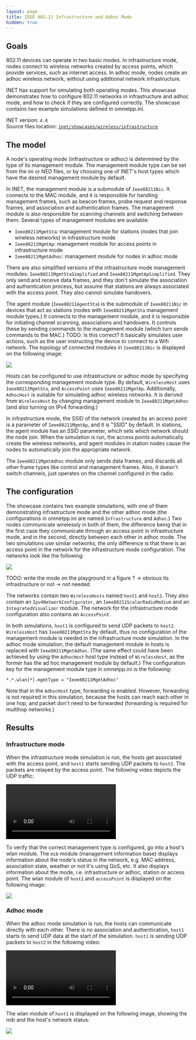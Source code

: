 ```yaml
---
layout: page
title: IEEE 802.11 Infrastructure and Adhoc Mode
hidden: true
---
```


## Goals

802.11 devices can operate in two basic modes. In infrastructure mode, nodes connect to wireless networks created by access points, which provide services, such as internet access. In adhoc mode, nodes create an adhoc wireless network, without using additional network infrastructure. <!--which they can use to transfer data between each other.-->

INET has support for simulating both operating modes. This showcase demonstrates how to configure 802.11 networks in infrastructure and adhoc mode, and how to check if they are configured correctly. The showcase contains two example simulations defined in omnetpp.ini.

INET version: `4.0`<br>
Source files location: <a href="https://github.com/inet-framework/inet-showcases/tree/master/wireless/infrastructure" target="_blank">`inet/showcases/wireless/infrastructure`</a>

## The model

<!--
- you need to use the correct management module
- there is simple and normal management modules
-->

<!--
The operating mode of a node is determined by the type of management module the node has.
The management module type can be set from ini or ned, or by using a host type which has the proper
management module type by default.
-->

A node's operating mode (infrastructure or adhoc) is determined by the type of its management module.
The management module type can be set from the ini or NED files, or by choosing one of INET's host types which have the desired management module by default.

In INET, the management module is a submodule of `Ieee80211Nic`. It connects to the MAC module, and it is responsible for handling management frames, such as beacon frames, probe request and response frames, and association and authentication frames. The management module is also responsible for scanning channels and switching between them. Several types of management modules are available:

- `Ieee80211MgmtSta`: management module for stations (nodes that join wireless networks) in infrastructure mode
- `Ieee80211MgmtAp`: management module for access points in infrastructure mode
- `Ieee80211MgmtAdhoc`: management module for nodes in adhoc mode

<!--
There is the simplified versions of all of these except the adhoc
Which hosts have them
The role of agent modules
-->

<!--
TODO: the simplified versions dont implement beacons, probes, association, authentication
they only send and receive data frames and treats all stations as if they were associated
-->

There are also simplified versions of the infrastructure mode management modules: `Ieee80211MgmtStaSimplified` and `Ieee80211MgmtApSimplified`.
They only send and receive data frames, and they don't simulate the association and authentication process, but assume that stations are always associated with the access point. They also cannot simulate handovers.

The agent module (`Ieee80211AgentSta`) is the submodule of `Ieee80211Nic` in devices that act as stations (nodes with `Ieee80211MgmtSta` management module types.) It connects to the management module, and it is responsible for initiating channel scanning, associations and handovers. It controls these by sending commands to the management module (which turn sends commands to the MAC.) TODO: is this correct?
It basically simulates user actions, such as the user instructing the device to connect to a Wifi network.
The topology of connected modules in `Ieee80211Nic` is displayed on the following image:

<img class="screen" src="submodules.png">

<!-- TODO: note that you can see if the correct management type is configured at the mib. -> not needed -->

Hosts can be configured to use infrastructure or adhoc mode by specifying the corresponding management module type. By default, `WirelessHost` uses `Ieee80211MgmtSta`, and `AccessPoint` uses `Ieee80211MgmtAp`.
Additionally, `AdhocHost` is suitable for simulating adhoc wireless networks. It is derived from `WirelessHost` by changing management module to `Ieee80211MgmtAdhoc` (and also turning on IPv4 forwarding.)

In infrastructure mode, the SSID of the network created by an access point is a parameter of `Ieee80211MgmtAp`, and it is "SSID" by default. In stations, the agent module has an SSID parameter, which sets which network should the node join. When the simulation is run, the access points automatically create the wireless networks, and agent modules in station nodes cause the nodes to automatically join the appropriate network.

<!-- TODO: about the adhoc management module...what it does and what it doesnt -->

The `Ieee80211MgmtAdhoc` module only sends data frames, and discards all other frame types like control and management frames. Also, it doesn't switch channels, just operates on the channel configured in the radio.

## The configuration

The showcase contains two example simulations, with one of them demonstrating infrastructure mode and the other adhoc mode (the configurations in omnetpp.ini are named `Infrastructure` and `Adhoc`.) Two nodes communicate wirelessly in both of them, the difference being that in the first case they communicate through an access point in infrastructure mode, and in the second, directly between each other in adhoc mode. The two simulations use similar networks, the only difference is that there is an access point in the network for the infrastructure mode configuration. The networks look like the following:

<img class="screen" src="network.png">

TODO: write the mode on the playground in a figure ? -> obvious its infrastructure or not -> not needed

The networks contain two `WirelessHosts` named `host1` and `host2`.
They also contain an `Ipv4NetworkConfigurator`, an `Ieee80211ScalarRadioMedium` and an `IntegratedVisualizer` module. The network for the infrastructure mode configuration also contains an `AccessPoint`.

<!--
TODO: the configuration

<p>
<video autoplay loop controls onclick="this.paused ? this.play() : this.pause();" src="Infrastructure1.mp4"></video>
</p>

<p>
<video autoplay loop controls onclick="this.paused ? this.play() : this.pause();" src="Infrastructure2.mp4"></video>
</p>

second one seems better
the third one too

<pre>
How does it work? In infrastructure mode, the agent module initiates connecting to the wireless network.
In adhoc mode, they are assumed to be connected.
</pre>

<pre>
some of these might belong to the next section (the configuration)
</pre>
-->

In both simulations, `host1` is configured to send UDP packets to `host2`.
`WirelessHost` has `Ieee80211MgmtSta` by default, thus no configuration of the management module is needed in the infrastructure mode simulation. <!--In the other one, it is replaced with ieee80211mgmtadhoc. the same could be achieved by using adhoc host instead of wirelesshost. it is done like this: include key-->
In the adhoc mode simulation, the default management module in hosts is replaced with `Ieee80211MgmtAdhoc`. (The same effect could have been achieved by using the `AdhocHost` host type instead of `WirelessHost`, as the former has the ad hoc management module by default.) The configuration key for the management module type in omnetpp.ini is the following:

``` {.include}
*.*.wlan[*].mgmtType = "Ieee80211MgmtAdhoc"
```
<!--
TODO: The forwarding is not needed here because hosts can directly reach each other (packets doent need to be forwarded). It would be needed if some hosts were only reachable in multiple hops.
-->

Note that in the `AdhocHost` type, forwarding is enabled. However, forwarding is not required in this simulation, because the hosts can reach each other in one hop, and packet don't need to be forwarded (forwarding is required for multihop networks.)

## Results

### Infrastructure mode

When the infrastructure mode simulation is run, the hosts get associated with the access point, and `host1` starts sending UDP packets to `host2`. The packets are relayed by the access point.
The following video depicts the UDP traffic:

<p>
<video autoplay loop controls onclick="this.paused ? this.play() : this.pause();" src="Infrastructure4.mp4"></video>
</p>
<!--internal video recording, animation speed none, zoom 1.3x-->

To verify that the correct management type is configured, go into a host's wlan module. The `mib` module (management information base) displays information about the node's status in the network, e.g. MAC address, association state, weather or not it's using QoS, etc. It also displays information about the mode, i.e. infrastructure or adhoc, station or access point. The wlan module of `host1` and `accessPoint` is displayed on the following image:

<!--
<img class="screen" src="inf_host1mib.png">

<img class="screen" src="inf_APmib.png">
-->

<img class="screen" src="mib_infrastructure.png" onclick="imageFullSizeZoom(this);" style="cursor:zoom-in">

<!--
TODO: this might not be needed because it should be mentioned earlier
or the earlier image should be cropped to show only the topology
there should be a screenshot showing the mib in both cases
and even for the AP and after association for host1
-->

### Adhoc mode

When the adhoc mode simulation is run, the hosts can communicate directly with each other. There is no association and authentication, `host1` starts to send UDP data at the start of the simulation. `host1` is sending UDP packets to `host2` in the following video:

<p>
<video autoplay loop controls src="Adhoc3.mp4" onclick="this.paused ? this.play() : this.pause();"></video>
<!--internal video recording, animation speed none, zoom 1.3x-->
</p>

The wlan module of `host1` is displayed on the following image, showing the mib and the host's network status:

<img class="screen" src="adhocmib.png">
